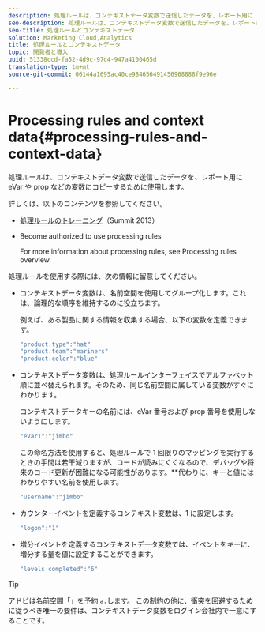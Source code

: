 ```yaml
---
description: 処理ルールは、コンテキストデータ変数で送信したデータを、レポート用に eVar や prop などの変数にコピーするために使用します。
seo-description: 処理ルールは、コンテキストデータ変数で送信したデータを、レポート用に eVar や prop などの変数にコピーするために使用します。
seo-title: 処理ルールとコンテキストデータ
solution: Marketing Cloud,Analytics
title: 処理ルールとコンテキストデータ
topic: 開発者と導入
uuid: 51338ccd-fa52-4d9c-97c4-947a4100465d
translation-type: tm+mt
source-git-commit: 06144a1695ac40ce984656491456968888f9e96e

---
```



# Processing rules and context data{#processing-rules-and-context-data}

処理ルールは、コンテキストデータ変数で送信したデータを、レポート用に eVar や prop などの変数にコピーするために使用します。

詳しくは、以下のコンテンツを参照してください。

* [処理ルールのトレーニング](https://tv.adobe.com/embed/1181/16506/)（Summit 2013）
* Become authorized to use processing rules

   For more information about processing rules, see Processing rules overview.[](https://docs.adobe.com/content/help/en/analytics/admin/admin-tools/processing-rules/processing-rules.html)

処理ルールを使用する際には、次の情報に留意してください。

* コンテキストデータ変数は、名前空間を使用してグループ化します。これは、論理的な順序を維持するのに役立ちます。

   例えば、ある製品に関する情報を収集する場合、以下の変数を定義できます。

   ```js
   "product.type":"hat" 
   "product.team":"mariners" 
   "product.color":"blue"
   ```

* コンテキストデータ変数は、処理ルールインターフェイスでアルファベット順に並べ替えられます。そのため、同じ名前空間に属している変数がすぐにわかります。

   コンテキストデータキーの名前には、eVar 番号および prop 番号を使用しないようにします。

   ```js
   "eVar1":"jimbo"
   ```

   この命名方法を使用すると、処理ルールで 1 回限りのマッピングを実行するときの手間は若干減りますが、コードが読みにくくなるので、デバッグや将来のコード更新が困難になる可能性があります。**&#x200B;代わりに、キーと値にはわかりやすい名前を使用します。

   ```js
   "username":"jimbo"
   ```

* カウンターイベントを定義するコンテキスト変数は、1 に設定します。

   ```js
   "logon":"1"
   ```

* 増分イベントを定義するコンテキストデータ変数では、イベントをキーに、増分する量を値に設定することができます。

   ```js
   "levels completed":"6"
   ```

>[!TIP]
>
>アドビは名前空間「」を予約 `a.`します。 この制約の他に、衝突を回避するために従うべき唯一の要件は、コンテキストデータ変数をログイン会社内で一意にすることです。


